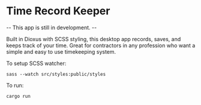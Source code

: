 # Time Record Keeper
-- This app is still in development. --

Built in Dioxus with SCSS styling, this desktop app records, saves, and keeps track of your time. Great for contractors in any profession who want a simple and easy to use timekeeping system. 

To setup SCSS watcher:
```
sass --watch src/styles:public/styles
```

To run:
```
cargo run
```
